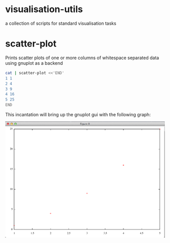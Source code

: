 visualisation-utils
===================

a collection of scripts for standard visualisation tasks

scatter-plot
============

Prints scatter plots of one or more columns of whitespace separated data using
gnuplot as a backend


~~~ .bash
cat | scatter-plot <<'END'
1 1
2 4
3 9
4 16
5 25
END
~~~

This incantation will bring up the gnuplot gui with the following graph:

![gui](/doc/gnuplot-gui.png)




